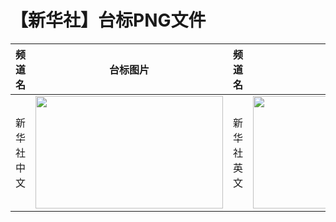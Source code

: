 # 【新华社】台标PNG文件
|频道名|台标图片|频道名|台标图片|
|:---|:---:|:---|:---:|
|新华社中文|<img src="https://raw.githubusercontent.com/wanglindl/TVLogo/main/img/CNCCN.png" width="300" height="180">|新华社英文|<img src="https://raw.githubusercontent.com/wanglindl/TVLogo/main/img/CNCEN.png" width="300" height="180">|

